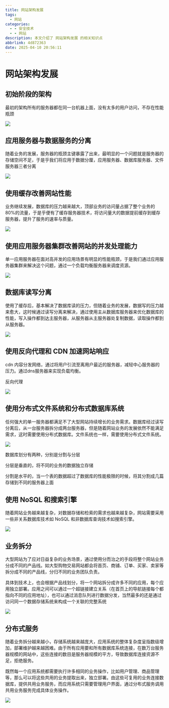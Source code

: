 ```yaml
---
title: 网站架构发展
tags:
  - 网站
categories:
  - - 安全技术
  - - 网站
description: 本文介绍了 网站架构发展 的相关知识点
abbrlink: 4d872363
date: 2025-04-10 20:56:11
---
```

# 网站架构发展

## 初始阶段的架构

最初的架构所有的服务器都在同一台机器上面，没有太多的用户访问，不存在性能瓶颈

![](Untitled.png)

## 应用服务器与数据服务的分离

随着业务的发展，服务器的瓶颈主键暴露了出来，最明显的一个问题就是服务器的存储空间不足，于是乎我们将应用于数据分厘，应用服务器、数据库服务器、文件服务器三者分离

![](Untitled%201.png)

## 使用缓存改善网站性能

业务继续发展，数据库的压力越来越大，顶部业务的访问量占据了整个业务的80%的流量，于是乎便有了缓存服务器技术，将访问量大的数据提前缓存到缓存服务器，提升了服务的速率与质量。

![](Untitled%202.png)

## 使用应用服务器集群改善网站的并发处理能力

单一应用服务器在面对高并发的应用场景有明显的性能瓶颈，于是我们通过应用服务器集群来解决这个问题，通过一个负载均衡服务器来调度资源。

![](Untitled%203.png)

## 数据库读写分离

使用了缓存后，基本解决了数据库读的压力，但随着业务的发展，数据写的压力越来愈大，这时候通过读写分离来解决，通过使用主从数据库服务器来优化数据库的性能，写入操作都到达主服务器，从服务器从主服务器处复制数据，读取操作都到从服务器。

![](Untitled%204.png)

## 使用反向代理和 CDN 加速网站响应

cdn 内容分发网络，通过将用户引流至离用户最近的服务器，减轻中心服务器的压力。通过dns服务器来实现负载均衡。

反向代理 

![](Untitled%205.png)

## 使用分布式文件系统和分布式数据库系统

任何强大的单一服务器都满足不了大型网站持续增长的业务需求。数据库经过读写分离后，从一台服务器拆分成两台服务器，但是随着网站业务的发展依然不能满足需求，这时需要使用分布式数据库。文件系统也一样，需要使用分布式文件系统。

![](Untitled%206.png)

数据库划分有两种，分别是分割与分层

分层是垂直的，将不同的业务的数据独立存储

分割是水平的，当一个表的数据超过了数据库的性能极限的时候，将其分割成几篇存储到不同的服务器上面

## 使用 NoSQL 和搜索引擎

随着网站业务越来越复杂，对数据存储和检索的需求也越来越复杂，网站需要采用一些非关系数据库技术如 NoSQL 和非数据库查询技术如搜索引擎。

![](Untitled%207.png)

## 业务拆分

大型网站为了应对日益复杂的业务场景，通过使用分而治之的手段将整个网站业务分成不同的产品线。如大型购物交易网站都会将首页、商铺、订单、买家、卖家等拆分成不同的产品线，分归不同的业务团队负责。

具体到技术上，也会根据产品线划分，将一个网站拆分成许多不同的应用，每个应用独立部署。应用之间可以通过一个超链接建立关系（在首页上的导航链接每个都指向不同的应用地址），也可以通过消息队列进行数据分发，当然最多的还是通过访问同一个数据存储系统来构成一个关联的完整系统

![](Untitled%208.png)

## 分布式服务

随着业务拆分越来越小，存储系统越来越庞大，应用系统的整体复杂度呈指数级增加，部署维护越来越困难。由于所有应用要和所有数据库系统连接，在数万台服务器规模的网站中，这些连接的数目是服务器规模的平方，导致数据库连接资源不足，拒绝服务。

既然每一个应用系统都需要执行许多相同的业务操作，比如用户管理、商品管理等，那么可以将这些共用的业务提取出来，独立部署。由这些可复用的业务连接数据库，提供共用业务服务，而应用系统只需要管理用户界面，通过分布式服务调用共用业务服务完成具体业务操作。

![](Untitled%209.png)